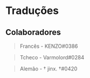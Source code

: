 # Traduções

## Colaboradores 
> Francês - KENZO#0386

> Tcheco - Varmolord#0284

> Alemão - † jinx. †#0420
